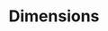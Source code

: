---
layout: default
bigquery: https://console.cloud.google.com/bigquery?p=covid-19-dimensions-ai&page=table&d=data&t=publications
contributors: Digital Science, https://www.digital-science.com/
cost: Free for personal, non-commercial use.
description: Dimensions contains more than 100 million publications, ranging from
  articles published in scholarly journals, books and book chapters, to preprints
  and conference proceedings. All publications are contextualized with linked data
  sets, funding, publications, patents, clinical trials, and policy documents. You
  can also view associated categories, funders, institutions, and researcher profiles.
documentation: https://docs.dimensions.ai/bigquery/index.html
last_edit: Mon, 04 Apr 2022 19:04:00 GMT
location: https://www.dimensions.ai/products/free/
maintained_by: Digital Science, https://www.digital-science.com/
schema_fields: '[''book_series_title'', ''abstract'', ''active_years'', ''associated_publication_arxiv_id'',
  ''repository_id'', ''isbn'', ''priority_date'', ''editors'', ''category_hra'', ''acknowledgements'',
  ''subtitles'', ''proceedings_title'', ''brief_title'', ''funder_org_state_codes'',
  ''date_normal'', ''investigators'', ''relationships'', ''filing_date'', ''research_org_cities'',
  ''interventions'', ''associated_publication_doi'', ''book_title'', ''associated_publication_pmid'',
  ''category_icrp_cso'', ''title'', ''funding_amount'', ''inventor_names'', ''research_org_city_names'',
  ''types'', ''language'', ''type'', ''original_assignee_orgs'', ''repository_name'',
  ''funder_org_countries'', ''eisbn'', ''email_address'', ''resulting_publication_ids'',
  ''categories'', ''legal_status'', ''funding_gbp'', ''citation_string'', ''category_sdg'',
  ''funding_cny'', ''category_uoa'', ''repository_url'', ''acronyms'', ''category_rcdc'',
  ''date_online'', ''publication_year'', ''phase'', ''authors'', ''category_bra'',
  ''category_for'', ''funder_org_cities'', ''current_assignee'', ''registry'', ''priority_year'',
  ''funding_usd'', ''acronym'', ''funding_nzd'', ''citations'', ''expiration_date'',
  ''category_icrp_ct'', ''end_date'', ''pmcid'', ''ipcr'', ''current_assignee_countries'',
  ''research_orgs'', ''conference'', ''pages'', ''original_abstract'', ''date_inserted'',
  ''created_date'', ''journal_lists'', ''research_org_country_names'', ''filing_year'',
  ''start_year'', ''aliases'', ''id'', ''original_assignee_countries'', ''funder_orgs'',
  ''external_ids'', ''patent_ids'', ''publisher'', ''assignee_countries'', ''date_modified'',
  ''date'', ''application_number'', ''source_id'', ''name'', ''family_members_ids'',
  ''organisation_details'', ''expiration_year'', ''mesh_terms'', ''status'', ''family_id'',
  ''research_org_countries'', ''wikipedia_url'', ''reference_ids'', ''license'', ''granted_date'',
  ''publication_date'', ''category_hrcs_rac'', ''funding_details'', ''address'', ''funder_countries'',
  ''granted_year'', ''description'', ''links'', ''conditions'', ''open_access_categories'',
  ''year'', ''embargo_date'', ''funding_cad'', ''researcher_ids'', ''funding_jpy'',
  ''funding_currency'', ''arxiv_id'', ''publication_ids'', ''legal_events'', ''cpc'',
  ''family_count'', ''start_date'', ''mesh_headings'', ''associated_grant_ids'', ''original_title'',
  ''end_year'', ''citations_count'', ''labels'', ''volume'', ''funding_eur'', ''date_imported_gbq'',
  ''jurisdiction'', ''clinical_trial_ids'', ''parent_id'', ''issue'', ''linkout'',
  ''funding_chf'', ''funder_org_acronyms'', ''kind'', ''resulting_publication_doi'',
  ''cited_by_ids'', ''foa_number'', ''funding_aud'', ''filing_status'', ''current_assignee_orgs'',
  ''metrics'', ''category_hrcs_hc'', ''date_print'', ''research_org_state_names'',
  ''doi'', ''concepts'', ''associated_publication_id'', ''original_assignee'', ''altmetrics'',
  ''pmid'', ''assignee_orgs'', ''supporting_grant_ids'', ''journal'', ''research_org_state_codes'',
  ''open_access_categories_v2'', ''gender'', ''grant_number'', ''funder_org'', ''established'']'
shortname: dimensions
tags:
- scholarly literature
- patents
- funding
- clinical trials
- academic profiles
terms_of_use: 'Use of both the Dimensions COVID-19 dataset and full Dimensions dataset
  are subject to the Dimensions Terms of use: https://www.dimensions.ai/policies-terms-legal '
title: Dimensions
uuid: dcff88bd-fe6b-4fdb-8159-809bf9d7bc1c
---